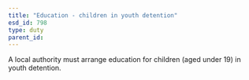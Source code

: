 ```yaml
---
title: "Education - children in youth detention"
esd_id: 798
type: duty
parent_id:  
---
```


A local authority must arrange education for children (aged under 19) in youth detention.

